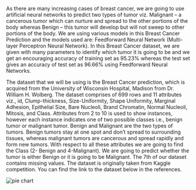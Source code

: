 As there are many increasing cases of breast cancer, we are going to use artificial neural networks to predict two types of tumor viz. Malignant – a cancerous tumor which can nurture and spread to the other portions of the body whereas Benign – this tumor will develop but will not sweep to other portions of the body. We are using various models in this Breast Cancer Prediction and the models used are: Feedforward Neural Network (Multi-layer Perceptron Neural Network). In this Breast Cancer dataset, we are given with many parameters to identify which tumor it is going to be and we get an encouraging accuracy of training set as 95.23% whereas the test set gives an accuracy of test set as 96.66% using Feedforward Neural Networks. 

The dataset that we will be using is the Breast Cancer prediction, which is acquired from the University of Wisconsin Hospital, Madison from Dr. William H. Wolberg. The dataset comprises of 699 rows and 11 attributes viz., id, Clump-thickness, Size-Uniformity, Shape Uniformity, Marginal Adhesion, Epithelial Size, Bare Nucleoli, Brand Chromatin, Normal Nucleoli, Mitosis, and Class. Attributes from 2 to 10 is used to show instances, however each instance indicates one of two possible classes i.e., benign tumor or malignant tumor. Benign and Malignant are the two types of tumors. Benign tumors stay at one spot and don’t spread to surrounding tissues, whereas malignant tumors are cancerous and spread rapidly and form new tumors. With respect to all these attributes we are going to find the Class (2- Benign and 4-Malignant). We are going to predict whether the tumor is either Benign or it is going to be Malignant. The 7th of our dataset contains missing values. The dataset is originally taken from Kaggle competition. You can find the link to the dataset below in the references.

![pie chart](https://user-images.githubusercontent.com/84669433/162226519-ccd37535-38d7-4132-98c6-cf35d5cc2795.png)
